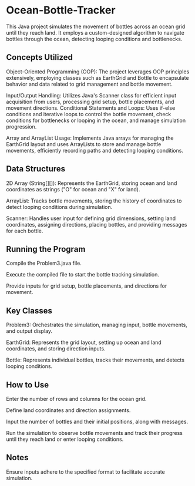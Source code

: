 # Ocean-Bottle-Tracker

This Java project simulates the movement of bottles across an ocean grid until they reach land. It employs a custom-designed algorithm to navigate bottles through the ocean, detecting looping conditions and bottlenecks.

## Concepts Utilized


Object-Oriented Programming (OOP): The project leverages OOP principles extensively, employing classes such as EarthGrid and Bottle to encapsulate behavior and data related to grid management and bottle movement.

Input/Output Handling: Utilizes Java's Scanner class for efficient input acquisition from users, processing grid setup, bottle placements, and movement directions.
Conditional Statements and Loops: Uses if-else conditions and iterative loops to control the bottle movement, check conditions for bottlenecks or looping in the ocean, and manage simulation progression.

Array and ArrayList Usage: Implements Java arrays for managing the EarthGrid layout and uses ArrayLists to store and manage bottle movements, efficiently recording paths and detecting looping conditions.

## Data Structures

2D Array (String[][]): Represents the EarthGrid, storing ocean and land coordinates as strings ("O" for ocean and "X" for land).

ArrayList<String>: Tracks bottle movements, storing the history of coordinates to detect looping conditions during simulation.

Scanner: Handles user input for defining grid dimensions, setting land coordinates, assigning directions, placing bottles, and providing messages for each bottle.

## Running the Program

Compile the Problem3.java file.

Execute the compiled file to start the bottle tracking simulation.

Provide inputs for grid setup, bottle placements, and directions for movement.

## Key Classes
Problem3: Orchestrates the simulation, managing input, bottle movements, and output display.

EarthGrid: Represents the grid layout, setting up ocean and land coordinates, and storing direction inputs.

Bottle: Represents individual bottles, tracks their movements, and detects looping conditions.

## How to Use
Enter the number of rows and columns for the ocean grid.

Define land coordinates and direction assignments.

Input the number of bottles and their initial positions, along with messages.

Run the simulation to observe bottle movements and track their progress until they reach land or enter looping conditions.
## Notes
Ensure inputs adhere to the specified format to facilitate accurate simulation.
